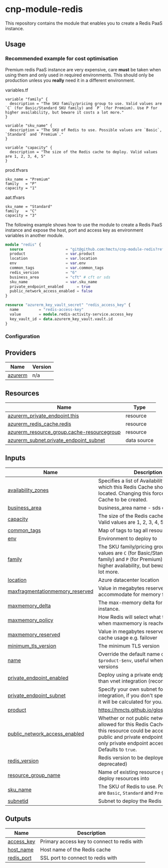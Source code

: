 # cnp-module-redis

This repository contains the module that enables you to create a Redis PaaS instance.

## Usage

### Recommended example for cost optimisation

Premium redis PaaS instance are very expensive, care **must** be taken when using them and only used in required environments.
This should only be production unless you **really** need it in a different environment.

variables.tf

```
variable "family" {
  description = "The SKU family/pricing group to use. Valid values are `C` (for Basic/Standard SKU family) and `P` (for Premium). Use P for higher availability, but beware it costs a lot more."
}

variable "sku_name" {
  description = "The SKU of Redis to use. Possible values are `Basic`, `Standard` and `Premium`."
}

variable "capacity" {
  description = "The size of the Redis cache to deploy. Valid values are 1, 2, 3, 4, 5"
}
```

prod.tfvars
```
sku_name = "Premium"
family   = "P"
capacity = "1"
```

aat.tfvars
```
sku_name = "Standard"
family   = "C"
capacity = "3"
```
The following example shows how to use the module to create a Redis PaaS instance and expose
the host, port and access key as environment variables in another module.

```terraform
module "redis" {
  source                   = "git@github.com:hmcts/cnp-module-redis?ref=master"
  product                  = var.product
  location                 = var.location
  env                      = var.env
  common_tags              = var.common_tags
  redis_version            = "6"
  business_area            = "cft" # cft or sds
  sku_name                 = var.sku_name
  private_endpoint_enabled      = true
  public_network_access_enabled = false
}

resource "azurerm_key_vault_secret" "redis_access_key" {
  name         = "redis-access-key"
  value        = module.redis-activity-service.access_key
  key_vault_id = data.azurerm_key_vault.vault.id
}
```

### Configuration

<!-- BEGIN_TF_DOCS -->


## Providers

| Name | Version |
|------|---------|
| <a name="provider_azurerm"></a> [azurerm](#provider\_azurerm) | n/a |

## Resources

| Name | Type |
|------|------|
| [azurerm_private_endpoint.this](https://registry.terraform.io/providers/hashicorp/azurerm/latest/docs/resources/private_endpoint) | resource |
| [azurerm_redis_cache.redis](https://registry.terraform.io/providers/hashicorp/azurerm/latest/docs/resources/redis_cache) | resource |
| [azurerm_resource_group.cache-resourcegroup](https://registry.terraform.io/providers/hashicorp/azurerm/latest/docs/resources/resource_group) | resource |
| [azurerm_subnet.private_endpoint_subnet](https://registry.terraform.io/providers/hashicorp/azurerm/latest/docs/data-sources/subnet) | data source |

## Inputs

| Name | Description | Type | Default | Required |
|------|-------------|------|---------|:--------:|
| <a name="input_availability_zones"></a> [availability\_zones](#input\_availability\_zones) | Specifies a list of Availability Zones in which this Redis Cache should be located. Changing this forces a new Redis Cache to be created. | `list(any)` | `null` | no |
| <a name="input_business_area"></a> [business\_area](#input\_business\_area) | business\_area name - sds or cft | `string` | `"cft"` | no |
| <a name="input_capacity"></a> [capacity](#input\_capacity) | The size of the Redis cache to deploy. Valid values are 1, 2, 3, 4, 5 | `string` | `"3"` | no |
| <a name="input_common_tags"></a> [common\_tags](#input\_common\_tags) | Map of tags to tag all resources with | `map(string)` | n/a | yes |
| <a name="input_env"></a> [env](#input\_env) | Environment to deploy to | `string` | n/a | yes |
| <a name="input_family"></a> [family](#input\_family) | The SKU family/pricing group to use. Valid values are `C` (for Basic/Standard SKU family) and `P` (for Premium). Use P for higher availability, but beware it costs a lot more. | `string` | `"C"` | no |
| <a name="input_location"></a> [location](#input\_location) | Azure datacenter location | `string` | n/a | yes |
| <a name="input_maxfragmentationmemory_reserved"></a> [maxfragmentationmemory\_reserved](#input\_maxfragmentationmemory\_reserved) | Value in megabytes reserved to accommodate for memory fragmentation | `string` | `"642"` | no |
| <a name="input_maxmemory_delta"></a> [maxmemory\_delta](#input\_maxmemory\_delta) | The max-memory delta for this Redis instance. | `string` | `"642"` | no |
| <a name="input_maxmemory_policy"></a> [maxmemory\_policy](#input\_maxmemory\_policy) | How Redis will select what to remove when maxmemory is reached | `string` | `"volatile-lru"` | no |
| <a name="input_maxmemory_reserved"></a> [maxmemory\_reserved](#input\_maxmemory\_reserved) | Value in megabytes reserved for non-cache usage e.g. failover | `string` | `"642"` | no |
| <a name="input_minimum_tls_version"></a> [minimum\_tls\_version](#input\_minimum\_tls\_version) | The minimum TLS version | `string` | `"1.2"` | no |
| <a name="input_name"></a> [name](#input\_name) | Override the default name of `$product-$env`, useful when upgrading versions | `string` | `null` | no |
| <a name="input_private_endpoint_enabled"></a> [private\_endpoint\_enabled](#input\_private\_endpoint\_enabled) | Deploy using a private endpoint rather than vnet integration (recommended) | `bool` | `false` | no |
| <a name="input_private_endpoint_subnet"></a> [private\_endpoint\_subnet](#input\_private\_endpoint\_subnet) | Specify your own subnet for private link integration, if you don't specify one then it will be calculated for you. | `string` | `""` | no |
| <a name="input_product"></a> [product](#input\_product) | https://hmcts.github.io/glossary/#platform | `string` | n/a | yes |
| <a name="input_public_network_access_enabled"></a> [public\_network\_access\_enabled](#input\_public\_network\_access\_enabled) | Whether or not public network access is allowed for this Redis Cache. `true` means this resource could be accessed by both public and private endpoint. `false` means only private endpoint access is allowed. Defaults to `true`. | `bool` | `true` | no |
| <a name="input_redis_version"></a> [redis\_version](#input\_redis\_version) | Redis version to be deployed 4 or 6 (4 is deprecated) | `string` | `"4"` | no |
| <a name="input_resource_group_name"></a> [resource\_group\_name](#input\_resource\_group\_name) | Name of existing resource group to deploy resources into | `string` | `null` | no |
| <a name="input_sku_name"></a> [sku\_name](#input\_sku\_name) | The SKU of Redis to use. Possible values are `Basic`, `Standard` and `Premium`. | `string` | `"Basic"` | no |
| <a name="input_subnetid"></a> [subnetid](#input\_subnetid) | Subnet to deploy the Redis instance to | `string` | `""` | no |

## Outputs

| Name | Description |
|------|-------------|
| <a name="output_access_key"></a> [access\_key](#output\_access\_key) | Primary access key to connect to redis with |
| <a name="output_host_name"></a> [host\_name](#output\_host\_name) | Host name of the Redis cache |
| <a name="output_redis_port"></a> [redis\_port](#output\_redis\_port) | SSL port to connect to redis with |
<!-- END_TF_DOCS -->

